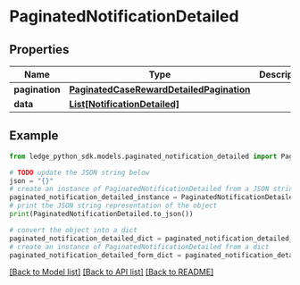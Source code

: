 # PaginatedNotificationDetailed


## Properties

Name | Type | Description | Notes
------------ | ------------- | ------------- | -------------
**pagination** | [**PaginatedCaseRewardDetailedPagination**](PaginatedCaseRewardDetailedPagination.md) |  | 
**data** | [**List[NotificationDetailed]**](NotificationDetailed.md) |  | 

## Example

```python
from ledge_python_sdk.models.paginated_notification_detailed import PaginatedNotificationDetailed

# TODO update the JSON string below
json = "{}"
# create an instance of PaginatedNotificationDetailed from a JSON string
paginated_notification_detailed_instance = PaginatedNotificationDetailed.from_json(json)
# print the JSON string representation of the object
print(PaginatedNotificationDetailed.to_json())

# convert the object into a dict
paginated_notification_detailed_dict = paginated_notification_detailed_instance.to_dict()
# create an instance of PaginatedNotificationDetailed from a dict
paginated_notification_detailed_form_dict = paginated_notification_detailed.from_dict(paginated_notification_detailed_dict)
```
[[Back to Model list]](../README.md#documentation-for-models) [[Back to API list]](../README.md#documentation-for-api-endpoints) [[Back to README]](../README.md)


